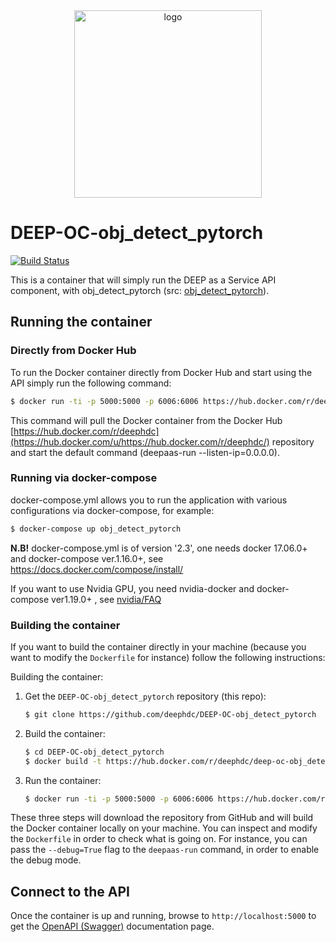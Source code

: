 <div align="center">
<img src="https://marketplace.deep-hybrid-datacloud.eu/images/logo-deep.png" alt="logo" width="300"/>
</div>

# DEEP-OC-obj_detect_pytorch

[![Build Status](https://jenkins.indigo-datacloud.eu/buildStatus/icon?job=Pipeline-as-code/DEEP-OC-org/DEEP-OC-obj_detect_pytorch/master)](https://jenkins.indigo-datacloud.eu/job/Pipeline-as-code/job/DEEP-OC-org/job/DEEP-OC-obj_detect_pytorch/job/master)

This is a container that will simply run the DEEP as a Service API component,
with obj_detect_pytorch (src: [obj_detect_pytorch](https://github.com/deephdc/obj_detect_pytorch)).

    
## Running the container

### Directly from Docker Hub

To run the Docker container directly from Docker Hub and start using the API
simply run the following command:

```bash
$ docker run -ti -p 5000:5000 -p 6006:6006 https://hub.docker.com/r/deephdc/deep-oc-obj_detect_pytorch
```

This command will pull the Docker container from the Docker Hub
[https://hub.docker.com/r/deephdc](https://hub.docker.com/u/https://hub.docker.com/r/deephdc/) repository and start the default command (deepaas-run --listen-ip=0.0.0.0).

### Running via docker-compose

docker-compose.yml allows you to run the application with various configurations via docker-compose, for example:

```bash
$ docker-compose up obj_detect_pytorch
```

**N.B!** docker-compose.yml is of version '2.3', one needs docker 17.06.0+ and docker-compose ver.1.16.0+, see https://docs.docker.com/compose/install/

If you want to use Nvidia GPU, you need nvidia-docker and docker-compose ver1.19.0+ , see [nvidia/FAQ](https://github.com/NVIDIA/nvidia-docker/wiki/Frequently-Asked-Questions#do-you-support-docker-compose)


### Building the container

If you want to build the container directly in your machine (because you want
to modify the `Dockerfile` for instance) follow the following instructions:

Building the container:

1. Get the `DEEP-OC-obj_detect_pytorch` repository (this repo):

    ```bash
    $ git clone https://github.com/deephdc/DEEP-OC-obj_detect_pytorch
    ```

2. Build the container:

    ```bash
    $ cd DEEP-OC-obj_detect_pytorch
    $ docker build -t https://hub.docker.com/r/deephdc/deep-oc-obj_detect_pytorch .
    ```

3. Run the container:

    ```bash
    $ docker run -ti -p 5000:5000 -p 6006:6006 https://hub.docker.com/r/deephdc/deep-oc-obj_detect_pytorch
    ```

These three steps will download the repository from GitHub and will build the
Docker container locally on your machine. You can inspect and modify the
`Dockerfile` in order to check what is going on. For instance, you can pass the
`--debug=True` flag to the `deepaas-run` command, in order to enable the debug
mode.


## Connect to the API

Once the container is up and running, browse to `http://localhost:5000` to get
the [OpenAPI (Swagger)](https://www.openapis.org/) documentation page.
